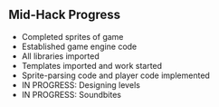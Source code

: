## Mid-Hack Progress

- Completed sprites of game
- Established game engine code
- All libraries imported
- Templates imported and work started
- Sprite-parsing code and player code implemented
- IN PROGRESS: Designing levels
- IN PROGRESS: Soundbites
